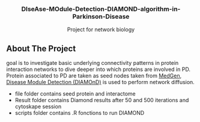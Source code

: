   <h3 align="center">DIseAse-MOdule-Detection-DIAMOND-algorithm-in-Parkinson-Disease</h3>

  <p align="center">
    Project for network biology  
  </p>
</div>

<!-- ABOUT THE PROJECT -->
## About The Project   

goal is to investigate basic underlying connectivity patterns in protein interaction networks to dive deeper into which proteins are involved in PD. 
Protein associated to PD are taken as seed nodes taken from [MedGen](https://www.ncbi.nlm.nih.gov/medgen/10590), [Disease Module Detection (DIAMOnD)](https://journals.plos.org/ploscompbiol/article?id=10.1371/journal.pcbi.1004120) is used to perform network diffusion. 

* file folder contains seed protein and interactome
* Result folder contains Diamond results after 50 and 500 iterations and cytoskape session 
* scripts folder contains .R fonctions to run DIAMOND
